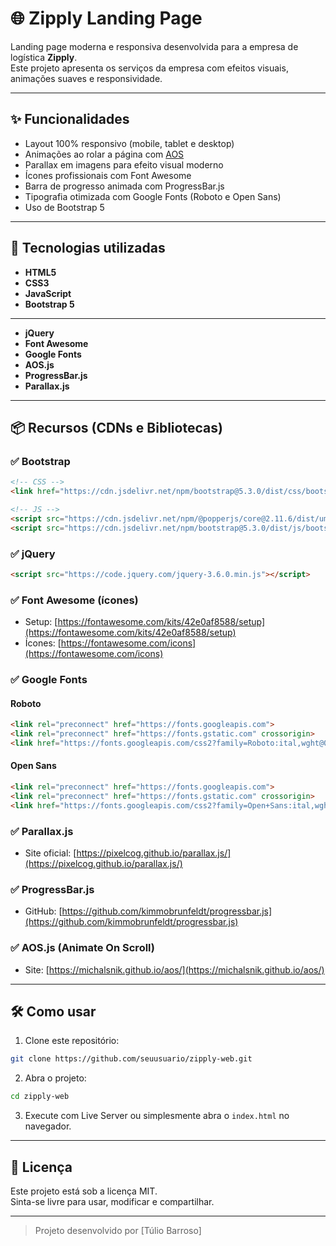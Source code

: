 # 🌐 Zipply Landing Page

Landing page moderna e responsiva desenvolvida para a empresa de logística **Zipply**.  
Este projeto apresenta os serviços da empresa com efeitos visuais, animações suaves e responsividade.

---

## ✨ Funcionalidades

- Layout 100% responsivo (mobile, tablet e desktop)
- Animações ao rolar a página com [AOS](https://michalsnik.github.io/aos/)
- Parallax em imagens para efeito visual moderno
- Ícones profissionais com Font Awesome
- Barra de progresso animada com ProgressBar.js
- Tipografia otimizada com Google Fonts (Roboto e Open Sans)
- Uso de Bootstrap 5

---

## 🚀 Tecnologias utilizadas

- **HTML5**
- **CSS3**
- **JavaScript**
- **Bootstrap 5**
---
- **jQuery**
- **Font Awesome**
- **Google Fonts**
- **AOS.js**
- **ProgressBar.js**
- **Parallax.js**

---

## 📦 Recursos (CDNs e Bibliotecas)

### ✅ Bootstrap
```html
<!-- CSS -->
<link href="https://cdn.jsdelivr.net/npm/bootstrap@5.3.0/dist/css/bootstrap.min.css" rel="stylesheet">

<!-- JS -->
<script src="https://cdn.jsdelivr.net/npm/@popperjs/core@2.11.6/dist/umd/popper.min.js"></script>
<script src="https://cdn.jsdelivr.net/npm/bootstrap@5.3.0/dist/js/bootstrap.min.js"></script>
```

### ✅ jQuery
```html
<script src="https://code.jquery.com/jquery-3.6.0.min.js"></script>
```

### ✅ Font Awesome (ícones)
- Setup: [https://fontawesome.com/kits/42e0af8588/setup](https://fontawesome.com/kits/42e0af8588/setup)  
- Ícones: [https://fontawesome.com/icons](https://fontawesome.com/icons)

### ✅ Google Fonts

#### Roboto
```html
<link rel="preconnect" href="https://fonts.googleapis.com">
<link rel="preconnect" href="https://fonts.gstatic.com" crossorigin>
<link href="https://fonts.googleapis.com/css2?family=Roboto:ital,wght@0,100..900;1,100..900&display=swap" rel="stylesheet">
```

#### Open Sans
```html
<link rel="preconnect" href="https://fonts.googleapis.com">
<link rel="preconnect" href="https://fonts.gstatic.com" crossorigin>
<link href="https://fonts.googleapis.com/css2?family=Open+Sans:ital,wght@0,300..800;1,300..800&display=swap" rel="stylesheet">
```

### ✅ Parallax.js
- Site oficial: [https://pixelcog.github.io/parallax.js/](https://pixelcog.github.io/parallax.js/)

### ✅ ProgressBar.js
- GitHub: [https://github.com/kimmobrunfeldt/progressbar.js](https://github.com/kimmobrunfeldt/progressbar.js)

### ✅ AOS.js (Animate On Scroll)
- Site: [https://michalsnik.github.io/aos/](https://michalsnik.github.io/aos/)

---

## 🛠️ Como usar

1. Clone este repositório:
```bash
git clone https://github.com/seuusuario/zipply-web.git
```

2. Abra o projeto:
```bash
cd zipply-web
```

3. Execute com Live Server ou simplesmente abra o `index.html` no navegador.

---

## 📝 Licença

Este projeto está sob a licença MIT.  
Sinta-se livre para usar, modificar e compartilhar.

---

> Projeto desenvolvido por [Túlio Barroso]
